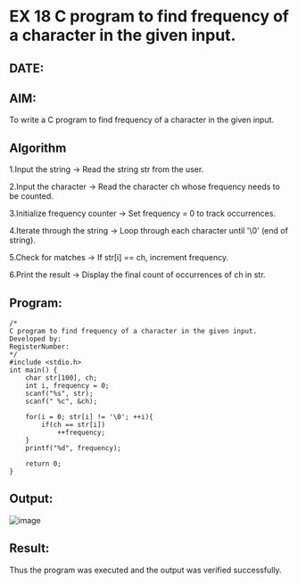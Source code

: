 # EX 18 C program to find frequency of a character in the given input.
## DATE:
## AIM:
To write a C program to find frequency of a character in the given input.

## Algorithm
1.Input the string → Read the string str from the user.

2.Input the character → Read the character ch whose frequency needs to be counted.

3.Initialize frequency counter → Set frequency = 0 to track occurrences.

4.Iterate through the string → Loop through each character until '\0' (end of string).

5.Check for matches → If str[i] == ch, increment frequency.

6.Print the result → Display the final count of occurrences of ch in str. 

## Program:
```
/*
C program to find frequency of a character in the given input.
Developed by: 
RegisterNumber:  
*/
#include <stdio.h>
int main() {
    char str[100], ch;
    int i, frequency = 0;
    scanf("%s", str);
    scanf(" %c", &ch);

    for(i = 0; str[i] != '\0'; ++i){
        if(ch == str[i])
            ++frequency;
    }
    printf("%d", frequency);

    return 0;
}

```

## Output:
![image](https://github.com/user-attachments/assets/00a4b72e-d6a4-4604-bf73-73707525219a)



## Result:
Thus the program was executed and the output was verified successfully.
